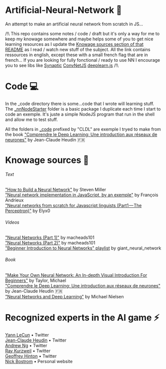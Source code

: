 # Artificial-Neural-Network :space_invader:
An attempt to make an artificial neural network from scratch in JS...

/!\ This repo contains some notes / code / draft but it's only a way for me to keep my knowage somewhere and maybe helps some of you to get nice learning resources as I update the [Knowage sources section of that README](#knowage-sources-book) as I read / watch new stuff of the subject. All the link contains ressources in english, except these with a small french flag that are in french... If you are looking for fully fonctional / ready to use NN I encourage you to see libs like [Synaptic](http://caza.la/synaptic/#/) [ConvNetJS](https://github.com/karpathy/convnetjs) [deeplearn.js](https://deeplearnjs.org/) /!\  

# Code :computer:
In the _code directory there is some...code that I wrote will learning stuff. The [_nnNodeStarter](_code/_nnNodeStarter) folder is a basic package I duplicate each time I start to code an exemple. It's juste a simple NodeJS program that run in the shell and allow me to test stuff. 

All the folders in [_code](_code/) prefixed by "CLDL" are exemple I tryed to make from the book ["Comprendre le Deep Learning: Une introduction aux réseaux de neurones"](https://www.amazon.fr/gp/product/B01MSFLMFD/ref=oh_aui_detailpage_o01_s00?ie=UTF8&psc=1) by Jean-Claude Heudin :fr:

# Knowage sources :book:
###### Text
["How to Build a Neural Network"](https://stevenmiller888.github.io/mind-how-to-build-a-neural-network/) by Steven Miller  
["Neural network implementation in JavaScript, by an exemple"](https://franpapers.com/en/2017-neural-network-implementation-in-javascript-by-an-example/) by François Andrieux  
["Neural networks from scratch for Javascript linguists (Part1 — The Perceptron)"](https://hackernoon.com/neural-networks-from-scratch-for-javascript-linguists-part1-the-perceptron-632a4d1fbad2) by Elyx0  
###### Videos
["Neural Networks (Part 1)"](https://www.youtube.com/watch?v=P02xWy63Q6U) by macheads101  
["Neural Networks (Part 2)"](https://www.youtube.com/watch?v=uHpKdZLutu0) by macheads101  
["Beginner Introduction to Neural Networks" playlist](https://www.youtube.com/playlist?list=PLxt59R_fWVzT9bDxA76AHm3ig0Gg9S3So) by giant_neural_network  
###### Book
["Make Your Own Neural Network: An In-depth Visual Introduction For Beginners"](https://www.amazon.com/Make-Your-Neural-Network-depth/dp/1549869132/ref=sr_1_1?ie=UTF8&qid=1516793459&sr=8-1&keywords=Make+Your+Own+Neural+Network%3A+An+In-depth+Visual+Introduction+For+Beginners) by Taylor, Michael  
["Comprendre le Deep Learning: Une introduction aux réseaux de neurones"](https://www.amazon.fr/gp/product/B01MSFLMFD/ref=oh_aui_detailpage_o01_s00?ie=UTF8&psc=1) by Jean-Claude Heudin :fr:  
["Neural Networks and Deep Learning"](http://neuralnetworksanddeeplearning.com/) by Michael Nielsen  

# Recognized experts in the AI game :zap:
[Yann LeCun](https://twitter.com/ylecun) • Twitter  
[Jean-Claude Heudin](https://twitter.com/jcheudin) • Twitter  
[Andrew Ng](https://twitter.com/AndrewYNg) • Twitter  
[Ray Kurzweil](https://twitter.com/kurzweilainews) • Twitter  
[Geoffrey Hinton](https://twitter.com/geoff_hinton) • Twitter  
[Nick Bostrom](https://nickbostrom.com/) • Personal website  